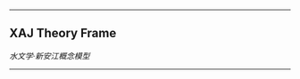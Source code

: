 <p align="center">
  <a href="https://github.com/OurForce2020/OpenOasis"><img src="../Resources/Logo/logo.png" alt=""></a>
</p>

---------------------------------------------------------------------------

## XAJ Theory Frame
*水文学·新安江概念模型*  



---------------------------------------------------------------------------